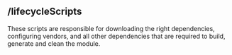 ## /lifecycleScripts

  These scripts are responsible for downloading the right dependencies, configuring vendors, and all other dependencies that are required to build, generate and clean the module.

  